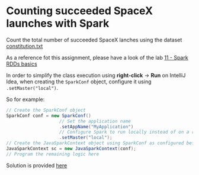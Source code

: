 # Counting succeeded SpaceX launches with Spark

Count the total number of succeeded SpaceX lanches using the dataset [constitution.txt](../datasets/spacex_launches.csv)

As a reference fot this assignment, please have a look of the lab [11 - Spark RDDs basics](../labs/11-Spark_RDDs_basics/README.md)

In order to simplify the class execution using **right-click** -> **Run** on IntelliJ Idea, when creating the `SparkConf` object, configure it using `.setMaster("local")`.

So for example:

```java
// Create the SparkConf object
SparkConf conf = new SparkConf()
                    // Set the application name
                    .setAppName("MyApplication")
                    // Configure Spark to run locally instead of on a real cluster
                    .setMaster("local");
// Create the JavaSparkContext object using SparkConf as configured before
JavaSparkContext sc = new JavaSparkContext(conf);
// Program the remaining logic here
```

Solution is provided [here](./solution)